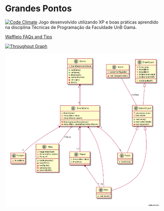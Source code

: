 # Grandes Pontos
[![Code Climate](https://codeclimate.com/github/mfurquim/grandes_pontos/badges/gpa.svg)](https://codeclimate.com/github/mfurquim/grandes_pontos)
Jogo desenvolvido utilizando XP e boas práticas aprendido na disciplina Técnicas de Programação da Faculdade UnB Gama.

[Waffleio FAQs and Tips](https://github.com/waffleio/waffle.io/wiki/FAQs)

[![Throughput Graph](https://graphs.waffle.io/mfurquim/grandes_pontos/throughput.svg)](https://waffle.io/mfurquim/grandes_pontos/metrics) 

[![UML](./uml.png)]() 


